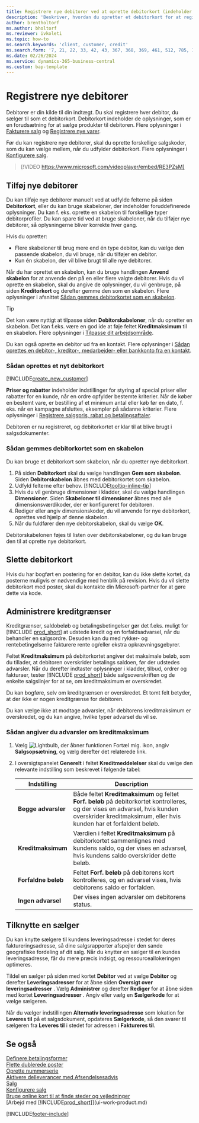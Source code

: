 ```yaml
---
title: Registrere nye debitorer ved at oprette debitorkort (indeholder video)
description: 'Beskriver, hvordan du opretter et debitorkort for at registrere oplysninger om hver ny kunde, du sælger til.'
author: brentholtorf
ms.author: bholtorf
ms.reviewer: ivkoleti
ms.topic: how-to
ms.search.keywords: 'client, customer, credit'
ms.search.form: '7, 21, 22, 33, 42, 43, 367, 368, 369, 461, 512, 785, 1330, 1380, 1381, 1382, 1627, 2107, 7177, 9080, 9081, 9084, 9301, 9305'
ms.date: 02/26/2024
ms.service: dynamics-365-business-central
ms.custom: bap-template
---
```

# Registrere nye debitorer

Debitorer er din kilde til din indtægt. Du skal registrere hver debitor, du sælger til som et debitorkort. Debitorkort indeholder de oplysninger, som er en forudsætning for at sælge produkter til debitoren. Flere oplysninger i [Fakturere salg](sales-how-invoice-sales.md) og [Registrere nye varer](inventory-how-register-new-items.md).  

Før du kan registrere nye debitorer, skal du oprette forskellige salgskoder, som du kan vælge mellem, når du udfylder debitorkort. Flere oplysninger i [Konfigurere salg](sales-setup-sales.md).

> [!VIDEO https://www.microsoft.com/videoplayer/embed/RE3PZsM]

## Tilføj nye debitorer

Du kan tilføje nye debitorer manuelt ved at udfylde felterne på siden **Debitorkort**, eller du kan bruge skabeloner, der indeholder foruddefinerede oplysninger. Du kan f. eks. oprette en skabelon til forskellige typer debitorprofiler. Du kan spare tid ved at bruge skabeloner, når du tilføjer nye debitorer, så oplysningerne bliver korrekte hver gang. 

Hvis du opretter:
* Flere skabeloner til brug mere end én type debitor, kan du vælge den passende skabelon, du vil bruge, når du tilføjer en debitor.
* Kun én skabelon, der vil blive brugt til alle nye debitorer. 

Når du har oprettet en skabelon, kan du bruge handlingen **Anvend skabelon** for at anvende den på en eller flere valgte debitorer. Hvis du vil oprette en skabelon, skal du angive de oplysninger, du vil genbruge, på siden **Kreditorkort** og derefter gemme den som en skabelon. Flere oplysninger i afsnittet [Sådan gemmes debitorkortet som en skabelon](sales-how-register-new-customers.md#to-save-the-customer-card-as-a-template).

> [!TIP]
> Det kan være nyttigt at tilpasse siden **Debitorskabeloner**, når du opretter en skabelon. Det kan f.eks. være en god ide at føje feltet **Kreditmaksimum** til en skabelon. Flere oplysninger i [Tilpasse dit arbejdsområde](/dynamics365/business-central/ui-personalization-user#start-personalizing-by-using-the-personalization-mode).

Du kan også oprette en debitor ud fra en kontakt. Flere oplysninger i [Sådan oprettes en debitor-, kreditor-, medarbejder- eller bankkonto fra en kontakt](marketing-create-contact-companies.md#to-create-a-customer-vendor-employee-or-bank-account-from-a-contact).  

### Sådan oprettes et nyt debitorkort

[!INCLUDE[create_new_customer](includes/create_new_customer.md)]

**Priser og rabatter** indeholder indstillinger for styring af special priser eller rabatter for en kunde, når en ordre opfylder bestemte kriterier. Når de køber en bestemt vare, er bestilling af et minimum antal eller køb før en dato, f. eks. når en kampagne afsluttes, eksempler på sådanne kriterier. Flere oplysninger i [Registrere salgspris, rabat og betalingsaftaler](sales-how-record-sales-price-discount-payment-agreements.md).

Debitoren er nu registreret, og debitorkortet er klar til at blive brugt i salgsdokumenter.  

### Sådan gemmes debitorkortet som en skabelon

Du kan bruge et debitorkort som skabelon, når du opretter nye debitorkort.

1. På siden **Debitorkort** skal du vælge handlingen **Gem som skabelon**. Siden **Debitorskabelon** åbnes med debitorkortet som skabelon.
2. Udfyld felterne efter behov. [!INCLUDE[tooltip-inline-tip](includes/tooltip-inline-tip_md.md)]
3. Hvis du vil genbruge dimensioner i kladder, skal du vælge handlingen **Dimensioner**. Siden **Skabeloner til dimensioner** åbnes med alle dimensionsværdikoder, der er konfigureret for debitoren.
4. Rediger eller angiv dimensionskoder, du vil anvende for nye debitorkort, oprettes ved hjælp af denne skabelon.  
5. Når du fuldfører den nye debitorskabelon, skal du vælge **OK**.

Debitorskabelonen føjes til listen over debitorskabeloner, og du kan bruge den til at oprette nye debitorkort.

## Slette debitorkort

Hvis du har bogført en postering for en debitor, kan du ikke slette kortet, da posterne muligvis er nødvendige med henblik på revision. Hvis du vil slette debitorkort med poster, skal du kontakte din Microsoft-partner for at gøre dette via kode.  

## Administrere kreditgrænser

Kreditgrænser, saldobeløb og betalingsbetingelser gør det f.eks. muligt for [!INCLUDE [prod_short](includes/prod_short.md)] at udstede kredit og en forfaldsadvarsel, når du behandler en salgsordre. Desuden kan du med rykker- og rentebetingelserne fakturere rente og/eller ekstra opkrævningsgebyrer.  

Feltet **Kreditmaksimum** på debitorkortet angiver det maksimale beløb, som du tillader, at debitoren overskrider betalings saldoen, før der udstedes advarsler. Når du derefter indtaster oplysninger i kladder, tilbud, ordrer og fakturaer, tester [!INCLUDE [prod_short](includes/prod_short.md)] både salgsoverskriften og de enkelte salgslinjer for at se, om kreditmaksimum er overskredet.

Du kan bogføre, selv om kreditgrænsen er overskredet. Et tomt felt betyder, at der ikke er nogen kreditgrænse for debitoren.  

Du kan vælge ikke at modtage advarsler, når debitorens kreditmaksimum er overskredet, og du kan angive, hvilke typer advarsel du vil se.

### Sådan angiver du advarsler om kreditmaksimum

1. Vælg ![Lightbulb, der åbner funktionen Fortæl mig.](media/ui-search/search_small.png "Fortæl mig, hvad du vil foretage dig") ikon, angiv **Salgsopsætning**, og vælg derefter det relaterede link.

2. I oversigtspanelet **Generelt** i feltet **Kreditmeddelelser** skal du vælge den relevante indstilling som beskrevet i følgende tabel:

    |Indstilling| Description|
    |------|------------|
    |**Begge advarsler**| Både feltet **Kreditmaksimum** og feltet **Forf. beløb** på debitorkortet kontrolleres, og der vises en advarsel, hvis kunden overskrider kreditmaksimum, eller hvis kunden har et forfaldent beløb.|
    |**Kreditmaksimum**|Værdien i feltet **Kreditmaksimum** på debitorkortet sammenlignes med kundens saldo, og der vises en advarsel, hvis kundens saldo overskrider dette beløb.|
    |**Forfaldne beløb**|Feltet **Forf. beløb** på debitorens kort kontrolleres, og en advarsel vises, hvis debitorens saldo er forfalden.|
    |**Ingen advarsel**|Der vises ingen advarsler om debitorens status.|

## Tilknytte en sælger

Du kan knytte sælgere til kundens leveringsadresse i stedet for deres faktureringsadresse, så dine salgsrapporter afspejler den sande geografiske fordeling af dit salg. Når du knytter en sælger til en kundes leveringsadresse, får du mere præcis indsigt, og ressourceallokeringen optimeres.

Tildel en sælger på siden med kortet **Debitor** ved at vælge **Debitor** og derefter **Leveringsadresser** for at åbne siden **Oversigt over leveringsadresser** . Vælg **Administrer** og derefter **Rediger** for at åbne siden med kortet **Leveringsadresser** . Angiv eller vælg en **Sælgerkode** for at vælge sælgeren.

Når du vælger indstillingen **Alternativ leveringsadresse** som lokation for **Leveres til** på et salgsdokument, opdateres **Sælgerkode**, så den svarer til sælgeren fra **Leveres til** i stedet for adressen i **Faktureres til**. 

## Se også

[Definere betalingsformer](finance-payment-methods.md)  
[Flette dublerede poster](sales-how-merge-duplicate-records.md)  
[Oprette nummerserie](ui-create-number-series.md)  
[Aktivere delleverancer med Afsendelsesadvis](sales-how-send-partial-shipments.md)  
[Salg](sales-manage-sales.md)  
[Konfigurere salg](sales-setup-sales.md)  
[Bruge online kort til at finde steder og vejledninger](across-online-maps.md)  
[Arbejd med [!INCLUDE[prod_short](includes/prod_short.md)]](ui-work-product.md)  

[!INCLUDE[footer-include](includes/footer-banner.md)]
